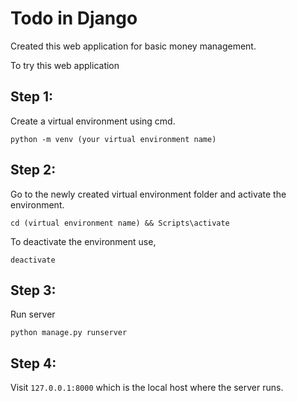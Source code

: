 # Todo in Django

Created this web application for basic money management.

To try this web application

## Step 1:
Create a virtual environment using cmd.
```
python -m venv (your virtual environment name)
```
## Step 2:
Go to the newly created virtual environment folder and activate the environment.
```
cd (virtual environment name) && Scripts\activate
```
To deactivate the environment use,
```
deactivate
```
## Step 3:
Run server
```
python manage.py runserver
```
## Step 4:
Visit `127.0.0.1:8000` which is the local host where the server runs.

